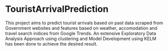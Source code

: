 # TouristArrivalPrediction

This project aims to predict tourist arrivals based on past data scraped from Government websites and features based on weather, accomodation and travel search indices from Google Trends. An extensive Exploratory Data Analysis Approach using clustering and Model Development using KELM has been done to achieve the desired result.
